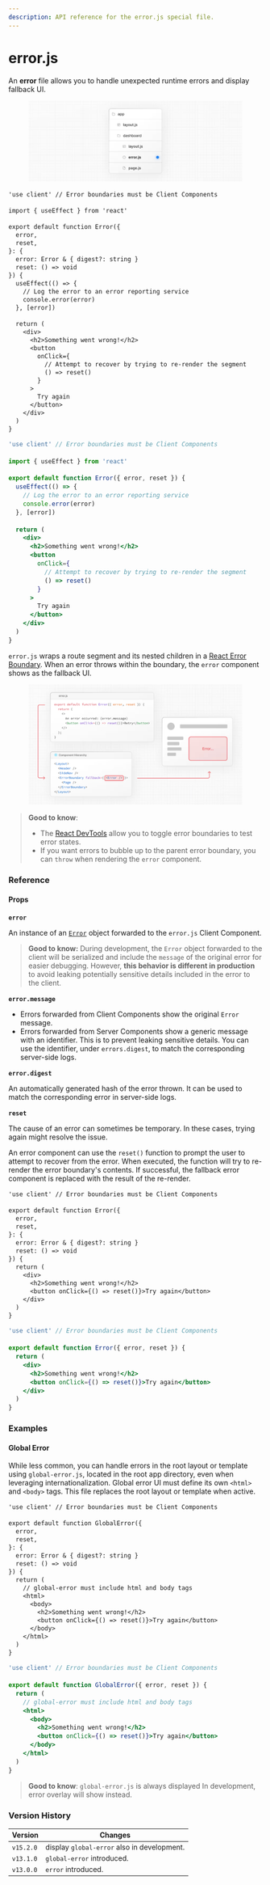 ```yaml
---
description: API reference for the error.js special file.
---
```


# error.js

An **error** file allows you to handle unexpected runtime errors and display fallback UI.

<figure><img src="../../../.gitbook/assets/image (89).png" alt=""><figcaption></figcaption></figure>

```tsx
'use client' // Error boundaries must be Client Components

import { useEffect } from 'react'

export default function Error({
  error,
  reset,
}: {
  error: Error & { digest?: string }
  reset: () => void
}) {
  useEffect(() => {
    // Log the error to an error reporting service
    console.error(error)
  }, [error])

  return (
    <div>
      <h2>Something went wrong!</h2>
      <button
        onClick={
          // Attempt to recover by trying to re-render the segment
          () => reset()
        }
      >
        Try again
      </button>
    </div>
  )
}
```

```jsx
'use client' // Error boundaries must be Client Components

import { useEffect } from 'react'

export default function Error({ error, reset }) {
  useEffect(() => {
    // Log the error to an error reporting service
    console.error(error)
  }, [error])

  return (
    <div>
      <h2>Something went wrong!</h2>
      <button
        onClick={
          // Attempt to recover by trying to re-render the segment
          () => reset()
        }
      >
        Try again
      </button>
    </div>
  )
}
```

`error.js` wraps a route segment and its nested children in a [React Error Boundary](https://react.dev/reference/react/Component#catching-rendering-errors-with-an-error-boundary). When an error throws within the boundary, the `error` component shows as the fallback UI.

<figure><img src="../../../.gitbook/assets/image (90).png" alt=""><figcaption></figcaption></figure>

> **Good to know**:
>
> * The [React DevTools](https://react.dev/learn/react-developer-tools) allow you to toggle error boundaries to test error states.
> * If you want errors to bubble up to the parent error boundary, you can `throw` when rendering the `error` component.

### Reference

#### Props

**`error`**

An instance of an [`Error`](https://developer.mozilla.org/docs/Web/JavaScript/Reference/Global_Objects/Error) object forwarded to the `error.js` Client Component.

> **Good to know:** During development, the `Error` object forwarded to the client will be serialized and include the `message` of the original error for easier debugging. However, **this behavior is different in production** to avoid leaking potentially sensitive details included in the error to the client.

**`error.message`**

* Errors forwarded from Client Components show the original `Error` message.
* Errors forwarded from Server Components show a generic message with an identifier. This is to prevent leaking sensitive details. You can use the identifier, under `errors.digest`, to match the corresponding server-side logs.

**`error.digest`**

An automatically generated hash of the error thrown. It can be used to match the corresponding error in server-side logs.

**`reset`**

The cause of an error can sometimes be temporary. In these cases, trying again might resolve the issue.

An error component can use the `reset()` function to prompt the user to attempt to recover from the error. When executed, the function will try to re-render the error boundary's contents. If successful, the fallback error component is replaced with the result of the re-render.

```tsx
'use client' // Error boundaries must be Client Components

export default function Error({
  error,
  reset,
}: {
  error: Error & { digest?: string }
  reset: () => void
}) {
  return (
    <div>
      <h2>Something went wrong!</h2>
      <button onClick={() => reset()}>Try again</button>
    </div>
  )
}
```

```jsx
'use client' // Error boundaries must be Client Components

export default function Error({ error, reset }) {
  return (
    <div>
      <h2>Something went wrong!</h2>
      <button onClick={() => reset()}>Try again</button>
    </div>
  )
}
```

### Examples

#### Global Error

While less common, you can handle errors in the root layout or template using `global-error.js`, located in the root app directory, even when leveraging internationalization. Global error UI must define its own `<html>` and `<body>` tags. This file replaces the root layout or template when active.

```tsx
'use client' // Error boundaries must be Client Components

export default function GlobalError({
  error,
  reset,
}: {
  error: Error & { digest?: string }
  reset: () => void
}) {
  return (
    // global-error must include html and body tags
    <html>
      <body>
        <h2>Something went wrong!</h2>
        <button onClick={() => reset()}>Try again</button>
      </body>
    </html>
  )
}
```

```jsx
'use client' // Error boundaries must be Client Components

export default function GlobalError({ error, reset }) {
  return (
    // global-error must include html and body tags
    <html>
      <body>
        <h2>Something went wrong!</h2>
        <button onClick={() => reset()}>Try again</button>
      </body>
    </html>
  )
}
```

> **Good to know**: `global-error.js` is always displayed In development, error overlay will show instead.

### Version History

| Version   | Changes                                     |
| --------- | ------------------------------------------- |
| `v15.2.0` | display `global-error` also in development. |
| `v13.1.0` | `global-error` introduced.                  |
| `v13.0.0` | `error` introduced.                         |
